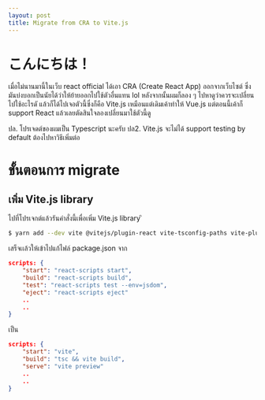 ```yaml
---
layout: post
title: Migrate from CRA to Vite.js
---
```


# こんにちは！

เมื่อไม่นานมานี้ในเว็บ react official ได้เอา CRA (Create React App) ออกจากเว็บไซต์ ซึ่งมันบ่งบอกเป็นนัยได้ว่าให้ย้ายออกไปใช้ตัวอื่นแทน lol หลังจากนั้นผมก็ลอง ๆ ไปหาดูว่าควรจะเปลี่ยนไปใช้อะไรดั แล้วก็ได้ไปเจอตัวนี้ซึ่งก็คือ Vite.js เหมือนแต่เดิมเค้าทำให้ Vue.js แต่ตอนนี้เค้าก็ support React แล้วเลยตัดสินใจลองเปลี่ยนมาใช้ตัวนี้ดู

ปล. โปรเจดต์ของผมเป็น Typescript นะครับ
ปล2. Vite.js จะไม่ได้ support testing by default ต้องไปหาวิธีเพิ่มต่อ

# ขั้นตอนการ migrate

## เพิ่ม Vite.js library

ไปที่โปรเจกต์แล้วรันคำสั่งนี้เพื่อเพิ่ม Vite.js library
ิ

```bash
$ yarn add --dev vite @vitejs/plugin-react vite-tsconfig-paths vite-plugin-svgr
```

เสร็จเเล้วให้เข้าไปแก้ไฟล์ package.json จาก

```json
scripts: {
    "start": "react-scripts start",
    "build": "react-scripts build",
    "test": "react-scripts test --env=jsdom",
    "eject": "react-scripts eject"
    ..
    ..
}
```

เป็น

```json
scripts: {
    "start": "vite",
    "build": "tsc && vite build",
    "serve": "vite preview"
    ..
    ..
}
```
